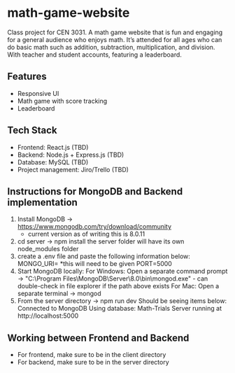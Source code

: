 # math-game-website

Class project for CEN 3031.
A math game website that is fun and engaging for a general audience who enjoys math. It’s attended for all ages who can do basic math such as addition, subtraction, multiplication, and division. With teacher and student accounts, featuring a leaderboard.

## Features

- Responsive UI
- Math game with score tracking
- Leaderboard

## Tech Stack

- Frontend: React.js (TBD)
- Backend: Node.js + Express.js (TBD)
- Database: MySQL (TBD)
- Project management: Jiro/Trello (TBD)

## Instructions for MongoDB and Backend implementation

1. Install MongoDB -> https://www.mongodb.com/try/download/community
   - current version as of writing this is 8.0.11
2. cd server -> npm install
   the server folder will have its own node_modules folder
3. create a .env file and paste the following information below:
   MONGO_URI= \*this will need to be given
   PORT=5000
4. Start MongoDB locally:
   For Windows: Open a separate command prompt -> "C:\Program Files\MongoDB\Server\8.0\bin\mongod.exe" - can double-check in file explorer if the path above exists
   For Mac: Open a separate terminal -> mongod
5. From the server directory -> npm run dev
   Should be seeing items below:
   Connected to MongoDB
   Using database: Math-Trials
   Server running at http://localhost:5000

## Working between Frontend and Backend

- For frontend, make sure to be in the client directory
- For backend, make sure to be in the server directory
